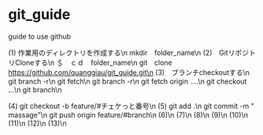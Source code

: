 # git_guide
guide to use github

(1) 作業用のディレクトリを作成する\n
	mkdir　folder_name\n
(2)　GitリポジトリCloneする\n
	＄　ｃｄ　folder_name\n
	git　clone　https://github.com/quanggiau/git_guide.git\n
(3)　ブランチcheckoutする\n
	git branch -r\n
	git fetch\n
	git branch -r\n
	git fetch origin ....\n
	git checkout ...\n
	git branch\n
	
	
(4)
	git checkout -b feature/#チェケっと番号\n
(5)
	git add .\n
	git commit -m " massage"\n
	git push origin feature/#branch\n
(6)\n
(7)\n
(8)\n
(9)\n
(10)\n
(11)\n
(12)\n
(13)\n
